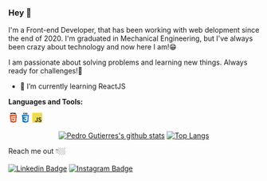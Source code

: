### Hey 👋

I'm a Front-end Developer, that has been working with web delopment since the end of 2020. I'm graduated in Mechanical Engineering, but I've always been crazy about technology and now here I am!😁

I am passionate about solving problems and learning new things. Always ready for challenges!🚀

- 🌱 I’m currently learning ReactJS

**Languages and Tools:**  

<code><img height="20" src="https://raw.githubusercontent.com/github/explore/80688e429a7d4ef2fca1e82350fe8e3517d3494d/topics/html/html.png"></code>
<code><img height="20" src="https://raw.githubusercontent.com/github/explore/80688e429a7d4ef2fca1e82350fe8e3517d3494d/topics/css/css.png"></code>
<code><img height="20" src="https://raw.githubusercontent.com/github/explore/80688e429a7d4ef2fca1e82350fe8e3517d3494d/topics/javascript/javascript.png"></code>

<div align="center" >

[![Pedro Gutierres's github stats](https://github-readme-stats.vercel.app/api?username=pedrogutierresbr&show_icons=true&theme=radical&bg_color=30,0d0d0d,191919&title_color=fff&text_color=fff&icon_color=79ff97)](https://github.com/anuraghazra/github-readme-stats)
[![Top Langs](https://github-readme-stats.vercel.app/api/top-langs/?username=pedrogutierresbr&layout=compact&theme=radical&bg_color=30,0d0d0d,191919&title_color=fff&text_color=fff&icon_color=79ff97)](https://github.com/anuraghazra/github-readme-stats)
</div>

Reach me out 👇🏼 <br><br>
[![Linkedin Badge](https://img.shields.io/badge/-LinkedIn-blue?style=flat-square&logo=Linkedin&logoColor=white&link=https://www.linkedin.com/in/pedro-gutierres/)](https://www.linkedin.com/in/pedro-gutierres/) [![Instagram Badge](https://img.shields.io/badge/-Instagram-red?style=flat-square&logo=Instagram&logoColor=white&link=https://https://www.instagram.com/pegutierres/)](https://www.instagram.com/pegutierres/) 


<!--
**pedrogutierresbr/pedrogutierresbr** is a ✨ _special_ ✨ repository because its `README.md` (this file) appears on your GitHub profile.

Here are some ideas to get you started:

- 🔭 I’m currently working on ...
- 🌱 I’m currently learning ...
- 👯 I’m looking to collaborate on ...
- 🤔 I’m looking for help with ...
- 💬 Ask me about ...
- 📫 How to reach me: ...
- 😄 Pronouns: ...
- ⚡ Fun fact: ...
-->
